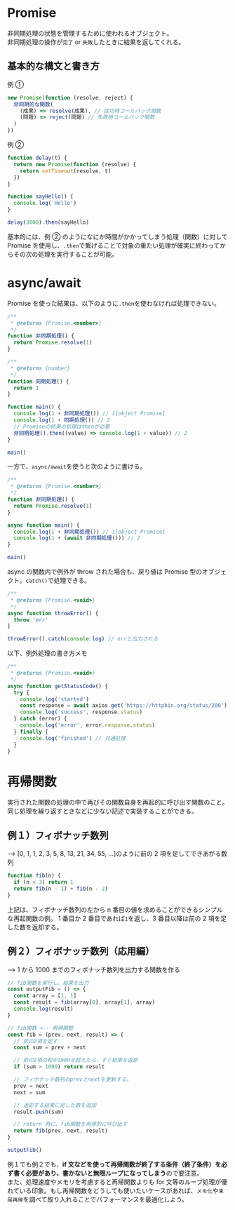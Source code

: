 # Promise

非同期処理の状態を管理するために使われるオブジェクト。  
非同期処理の操作が`完了` or `失敗`したときに結果を返してくれる。

## 基本的な構文と書き方

例 ①

```js
new Promise(function (resolve, reject) {
  非同期的な関数(
    (成果) => resolve(成果), // 成功時コールバック関数
    (問題) => reject(問題) // 失敗時コールバック関数
  )
})
```

例 ②

```js
function delay(t) {
  return new Promise(function (resolve) {
    return setTimeout(resolve, t)
  })
}

function sayHello() {
  console.log('Hello')
}

delay(3000).then(sayHello)
```

基本的には、例 ② のようになにか時間がかかってしまう処理（関数）に対して Promise を使用し、`.then`で繋げることで対象の重たい処理が確実に終わってからその次の処理を実行することが可能。

# async/await

Promise を使った結果は、以下のように`.then`を使わなければ処理できない。

```js
/**
 * @returns {Promise.<number>}
 */
function 非同期処理() {
  return Promise.resolve(1)
}

/**
 * @returns {number}
 */
function 同期処理() {
  return 1
}

function main() {
  console.log(1 + 非同期処理()) // 1[object Promise]
  console.log(1 + 同期処理()) // 2
  // Promiseの結果の処理はthenが必要
  非同期処理().then((value) => console.log(1 + value)) // 2
}

main()
```

一方で、`async/await`を使うと次のように書ける。

```js
/**
 * @returns {Promise.<number>}
 */
function 非同期処理() {
  return Promise.resolve(1)
}

async function main() {
  console.log(1 + 非同期処理()) // 1[object Promise]
  console.log(1 + (await 非同期処理())) // 2
}

main()
```

async の関数内で例外が throw された場合も、戻り値は Promise 型のオブジェクト。`catch()`で処理できる。

```js
/**
 * @returns {Promise.<void>}
 */
async function throwError() {
  throw 'err'
}

throwError().catch(console.log) // errと出力される
```

以下、例外処理の書き方メモ

```js
/**
 * @returns {Promise.<void>}
 */
async function getStatusCode() {
  try {
    console.log('started')
    const response = await axios.get('https://httpbin.org/status/200')
    console.log('success', response.status)
  } catch (error) {
    console.log('error', error.response.status)
  } finally {
    console.log('finished') // 共通処理
  }
}
```

# 再帰関数

実行された関数の処理の中で再びその関数自身を再起的に呼び出す関数のこと。  
同じ処理を繰り返すときなどに少ない記述で実装することができる。

## 例１）フィボナッチ数列

--> [0, 1, 1, 2, 3, 5, 8, 13, 21, 34, 55, ...]のように前の 2 項を足してできあがる数列

```js
function fib(n) {
  if (n < 3) return 1
  return fib(n - 1) + fib(n - 2)
}
```

上記は、フィボナッチ数列の左から n 番目の値を求めることができるシンプルな再起関数の例。
1 番目か 2 番目であれば`1`を返し、3 番目以降は前の 2 項を足した数を返却する。

## 例２）フィボナッチ数列（応用編）

--> 1 から 1000 までのフィボナッチ数列を出力する関数を作る

```js
// fib関数を実行し、結果を出力
const outputFib = () => {
  const array = [1, 1]
  const result = fib(array[0], array[1], array)
  console.log(result)
}

// fib関数 <-- 再帰関数
const fib = (prev, next, result) => {
  // 前の2項を足す
  const sum = prev + next

  // 前の2項の和が1000を超えたら、すぐ結果を返却
  if (sum > 1000) return result

  // フィボナッチ数列のprevとnextを更新する。
  prev = next
  next = sum

  // 返却する結果に足した数を追加
  result.push(sum)

  // return 時に、fib関数を再帰的に呼び出す
  return fib(prev, next, result)
}

outputFib()
```

例１でも例２でも、**if 文などを使って再帰関数が終了する条件（終了条件）を必ず書く必要があり、書かないと無限ループになってしまう**ので要注意。  
また、処理速度やメモリを考慮すると再帰関数よりも for 文等のループ処理が優れている印象。もし再帰関数をどうしても使いたいケースがあれば、`メモ化`や`末尾再帰`を調べて取り入れることでパフォーマンスを最適化しよう。

